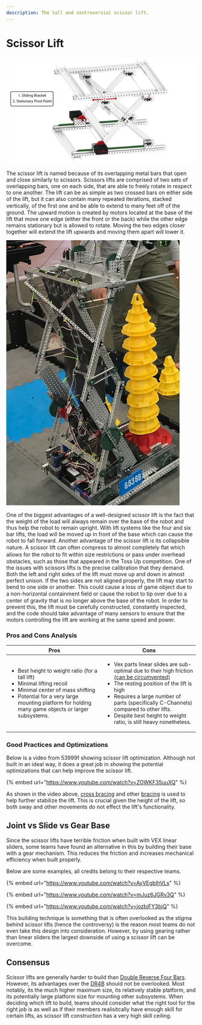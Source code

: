 ```yaml
---
description: The tall and controversial scissor lift.
---
```


# Scissor Lift

![Scissor Lift General Design (Courtesey of VEX KB)](<../../.gitbook/assets/image (31).png>)

The scissor lift is named because of its overlapping metal bars that open and close similarly to scissors. Scissors lifts are comprised of two sets of overlapping bars, one on each side, that are able to freely rotate in respect to one another. The lift can be as simple as two crossed bars on either side of the lift, but it can also contain many repeated iterations, stacked vertically, of the ﬁrst one and be able to extend to many feet off of the ground. The upward motion is created by motors located at the base of the lift that move one edge (either the front or the back) while the other edge remains stationary but is allowed to rotate. Moving the two edges closer together will extend the lift upwards and moving them apart will lower it.

![Scissor Lift (Courtesey of 8838B)](<../../.gitbook/assets/image (32).png>)

One of the biggest advantages of a well-designed scissor lift is the fact that the weight of the load will always remain over the base of the robot and thus help the robot to remain upright. With lift systems like the four and six bar lifts, the load will be moved up in front of the base which can cause the robot to fall forward. Another advantage of the scissor lift is its collapsible nature. A scissor lift can often compress to almost completely ﬂat which allows for the robot to ﬁt within size restrictions or pass under overhead obstacles, such as those that appeared in the Toss Up competition. One of the issues with scissors lifts is the precise calibration that they demand. Both the left and right sides of the lift must move up and down in almost perfect unison. If the two sides are not aligned properly, the lift may start to bend to one side or another. This could cause a loss of game object due to a non-horizontal containment ﬁeld or cause the robot to tip over due to a center of gravity that is no longer above the base of the robot. In order to prevent this, the lift must be carefully constructed, constantly inspected, and the code should take advantage of many sensors to ensure that the motors controlling the lift are working at the same speed and power.

### Pros and Cons Analysis

| Pros                                                                                                                                                                                                                                            | Cons                                                                                                                                                                                                                                                                                                                                                                                       |
| ----------------------------------------------------------------------------------------------------------------------------------------------------------------------------------------------------------------------------------------------- | ------------------------------------------------------------------------------------------------------------------------------------------------------------------------------------------------------------------------------------------------------------------------------------------------------------------------------------------------------------------------------------------ |
| <ul><li>Best height to weight ratio (for a tall lift)</li><li>Minimal lifting recoil</li><li>Minimal center of mass shifting</li><li>Potential for a very large mounting platform for holding many game objects or larger subsystems.</li></ul> | <ul><li>Vex parts linear slides are sub-optimal due to their high friction<a href="scissor-lift.md#joint-vs-slide-vs-gear-base"> (can be circumvented)</a></li><li>The resting position of the lift is high</li><li>Requires a large number of parts (specifically C-Channels) compared to other lifts.</li><li>Despite best height to weight ratio, is still heavy nonetheless.</li></ul> |

### Good Practices and Optimizations

Below is a video from 53999f showing scissor lift optimization. Although not built in an ideal way, it does a great job in showing the potential optimizations that can help improve the scissor lift.

{% embed url="https://www.youtube.com/watch?v=ZOWKF35uuXQ" %}

As shown in the video above, [cross bracing](best-practices.md#x-bracing) and other [bracing](best-practices.md#bracing) is used to help further stabilize the lift. This is crucial given the height of the lift, so both sway and other movements do not effect the lift's functionality.

## Joint vs Slide vs Gear Base

Since the scissor lifts have terrible friction when built with VEX linear sliders, some teams have found an alternative in this by building their base with a gear mechanism. This reduces the friction and increases mechanical efficiency when built properly.

Below are some examples, all credits belong to their respective teams.

{% embed url="https://www.youtube.com/watch?v=AyVEgbIhVLs" %}

{% embed url="https://www.youtube.com/watch?v=mJuz6JGRy3Q" %}

{% embed url="https://www.youtube.com/watch?v=jozbjFY3bjQ" %}

This building technique is something that is often overlooked as the stigma behind scissor lifts (hence the controversy) is the reason most teams do not even take this design into consideration. However, by using gearing rather than linear sliders the largest downside of using a scissor lift can be overcome.

## Consensus

Scissor lifts are generally harder to build than [Double Reverse Four Bars](dr4b.md). However, its advantages over the [DR4B](dr4b.md) should not be overlooked. Most notably, its the much higher maximum size, its relatively stable platform, and its potentially large platform size for mounting other subsystems. When deciding which lift to build, teams should consider what the right tool for the right job is as well as if their members realisitcally have enough skill for certain lifts, as scissor lift construction has a very high skill ceiling. 
